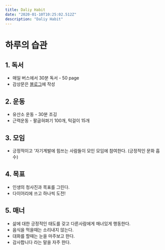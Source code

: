 ```yaml
---
title: Daliy Habit
date: "2020-01-10T10:25:02.512Z"
description: "Daliy Habit"
---
```


# 하루의 습관

## 1. 독서

- 매일 버스에서 30분 독서 - 50 page
- 감상문은 [블로그](www.blog.alalshow.com)에 작성

## 2. 운동

- 유산소 운동 - 30분 조깅
- 근력운동 - 팔굽혀펴기 100개, 턱걸이 15개

## 3. 모임

- 긍정적이고 '자기계발에 힘쓰는 사람들이 모인 모임에 참여한다. (긍정적인 문화 흡수)

## 4. 목표

- 인생의 청사진과 목표를 그린다.
- 다이어리에 쓰고 하나씩 도전!

## 5. 매너

- 삶에 대한 긍정적인 태도를 갖고 다른사람에게 매너있게 행동한다.
- 음식을 먹을때는 소리내지 않는다.
- 대화를 할때는 눈을 마주보고 한다.
- 감사합니다 라는 말을 자주 한다.
